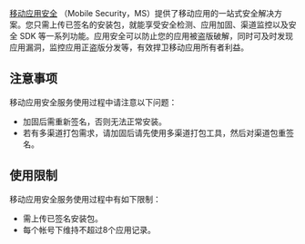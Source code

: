[移动应用安全](https://cloud.tencent.com/product/ms?idx=2) （Mobile Security，MS）提供了移动应用的一站式安全解决方案。您只需上传已签名的安装包，就能享受安全检测、应用加固、渠道监控以及安全 SDK 等一系列功能。应用安全可以防止您的应用被盗版破解，同时可及时发现应用漏洞，监控应用正盗版分发等，有效捍卫移动应用所有者利益。

## 注意事项
移动应用安全服务使用过程中请注意以下问题：
- 加固后需重新签名，否则无法正常安装。
- 若有多渠道打包需求，请加固后请先使用多渠道打包工具，然后对渠道包重签名。

## 使用限制
移动应用安全服务使用过程中有如下限制：
- 需上传已签名安装包。
- 每个帐号下维持不超过8个应用记录。
